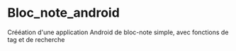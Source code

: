 # Bloc_note_android
Crééation d'une application Android de bloc-note simple, avec fonctions de tag et de recherche
